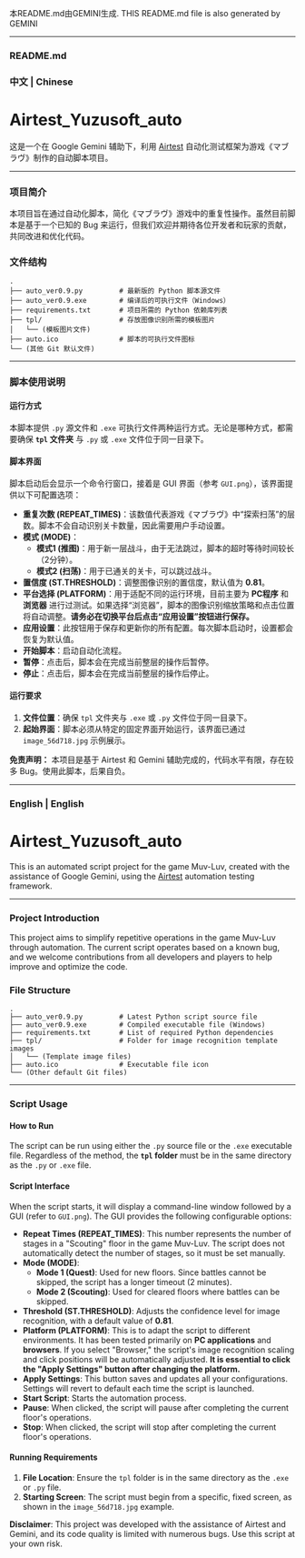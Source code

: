 本README.md由GEMINI生成.
THIS README.md file is also generated by GEMINI

-----

### README.md

### 中文 | Chinese

# Airtest\_Yuzusoft\_auto

这是一个在 Google Gemini 辅助下，利用 [Airtest](https://airtest.doc.io.netease.com/) 自动化测试框架为游戏《マブラヴ》制作的自动脚本项目。

-----

### 项目简介

本项目旨在通过自动化脚本，简化《マブラヴ》游戏中的重复性操作。虽然目前脚本是基于一个已知的 Bug 来运行，但我们欢迎并期待各位开发者和玩家的贡献，共同改进和优化代码。

### 文件结构

```
.
├── auto_ver0.9.py         # 最新版的 Python 脚本源文件
├── auto_ver0.9.exe        # 编译后的可执行文件（Windows）
├── requirements.txt       # 项目所需的 Python 依赖库列表
├── tpl/                   # 存放图像识别所需的模板图片
│   └── (模板图片文件)
├── auto.ico               # 脚本的可执行文件图标
└── (其他 Git 默认文件)
```

-----

### 脚本使用说明

#### 运行方式

本脚本提供 `.py` 源文件和 `.exe` 可执行文件两种运行方式。无论是哪种方式，都需要确保 **`tpl` 文件夹** 与 `.py` 或 `.exe` 文件位于同一目录下。

#### 脚本界面

脚本启动后会显示一个命令行窗口，接着是 GUI 界面（参考 `GUI.png`），该界面提供以下可配置选项：

  * **重复次数 (REPEAT\_TIMES)**：该数值代表游戏《マブラヴ》中“探索扫荡”的层数。脚本不会自动识别关卡数量，因此需要用户手动设置。
  * **模式 (MODE)**：
      * **模式1 (推图)**：用于新一层战斗，由于无法跳过，脚本的超时等待时间较长（2分钟）。
      * **模式2 (扫荡)**：用于已通关的关卡，可以跳过战斗。
  * **置信度 (ST.THRESHOLD)**：调整图像识别的置信度，默认值为 **0.81**。
  * **平台选择 (PLATFORM)**：用于适配不同的运行环境，目前主要为 **PC程序** 和 **浏览器** 进行过测试。如果选择“浏览器”，脚本的图像识别缩放策略和点击位置将自动调整。**请务必在切换平台后点击“应用设置”按钮进行保存。**
  * **应用设置**：此按钮用于保存和更新你的所有配置。每次脚本启动时，设置都会恢复为默认值。
  * **开始脚本**：启动自动化流程。
  * **暂停**：点击后，脚本会在完成当前整层的操作后暂停。
  * **停止**：点击后，脚本会在完成当前整层的操作后停止。

#### 运行要求

1.  **文件位置**：确保 `tpl` 文件夹与 `.exe` 或 `.py` 文件位于同一目录下。
2.  **起始界面**：脚本必须从特定的固定界面开始运行，该界面已通过 `image_56d718.jpg` 示例展示。

**免责声明：** 本项目是基于 Airtest 和 Gemini 辅助完成的，代码水平有限，存在较多 Bug。使用此脚本，后果自负。

-----

### English | English

# Airtest\_Yuzusoft\_auto

This is an automated script project for the game Muv-Luv, created with the assistance of Google Gemini, using the [Airtest](https://airtest.doc.io.netease.com/) automation testing framework.

-----

### Project Introduction

This project aims to simplify repetitive operations in the game Muv-Luv through automation. The current script operates based on a known bug, and we welcome contributions from all developers and players to help improve and optimize the code.

### File Structure

```
.
├── auto_ver0.9.py         # Latest Python script source file
├── auto_ver0.9.exe        # Compiled executable file (Windows)
├── requirements.txt       # List of required Python dependencies
├── tpl/                   # Folder for image recognition template images
│   └── (Template image files)
├── auto.ico               # Executable file icon
└── (Other default Git files)
```

-----

### Script Usage

#### How to Run

The script can be run using either the `.py` source file or the `.exe` executable file. Regardless of the method, the **`tpl` folder** must be in the same directory as the `.py` or `.exe` file.

#### Script Interface

When the script starts, it will display a command-line window followed by a GUI (refer to `GUI.png`). The GUI provides the following configurable options:

  * **Repeat Times (REPEAT\_TIMES)**: This number represents the number of stages in a "Scouting" floor in the game Muv-Luv. The script does not automatically detect the number of stages, so it must be set manually.
  * **Mode (MODE)**:
      * **Mode 1 (Quest)**: Used for new floors. Since battles cannot be skipped, the script has a longer timeout (2 minutes).
      * **Mode 2 (Scouting)**: Used for cleared floors where battles can be skipped.
  * **Threshold (ST.THRESHOLD)**: Adjusts the confidence level for image recognition, with a default value of **0.81**.
  * **Platform (PLATFORM)**: This is to adapt the script to different environments. It has been tested primarily on **PC applications** and **browsers**. If you select "Browser," the script's image recognition scaling and click positions will be automatically adjusted. **It is essential to click the "Apply Settings" button after changing the platform.**
  * **Apply Settings**: This button saves and updates all your configurations. Settings will revert to default each time the script is launched.
  * **Start Script**: Starts the automation process.
  * **Pause**: When clicked, the script will pause after completing the current floor's operations.
  * **Stop**: When clicked, the script will stop after completing the current floor's operations.

#### Running Requirements

1.  **File Location**: Ensure the `tpl` folder is in the same directory as the `.exe` or `.py` file.
2.  **Starting Screen**: The script must begin from a specific, fixed screen, as shown in the `image_56d718.jpg` example.

**Disclaimer**: This project was developed with the assistance of Airtest and Gemini, and its code quality is limited with numerous bugs. Use this script at your own risk.
